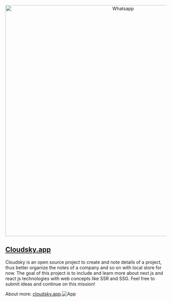 <p align="center">
  <img src="https://i.imgur.com/VnIaNJp.png" width="720" title="Whatsapp">
</p>

## [Cloudsky.app](https://cloudsky.app)

Cloudsky is an open source project to create and note details of a project, thus better organize the notes of a company and so on with local store for now.
The goal of this project is to include and learn more about next js and react js technologies with web concepts like SSR and SSG. Feel free to submit ideas and continue on this mission!

About more: [cloudsky.app](https://cloudsky.app).![App](https://i.imgur.com/ueTVJyP.png)
